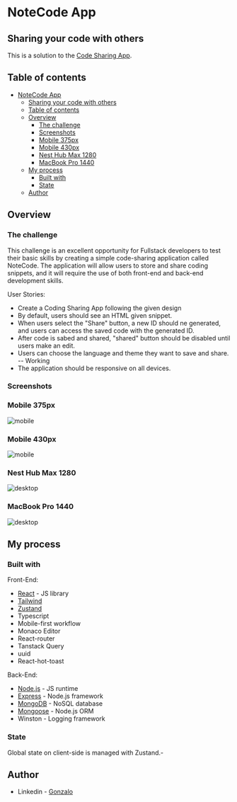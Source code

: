# NoteCode App

## Sharing your code with others

This is a solution to the [Code Sharing App](https://devchallenges.io/challenge/code-shraing-app-note-code).

## Table of contents

- [NoteCode App](#notecode-app)
  - [Sharing your code with others](#sharing-your-code-with-others)
  - [Table of contents](#table-of-contents)
  - [Overview](#overview)
    - [The challenge](#the-challenge)
    - [Screenshots](#screenshots)
    - [Mobile 375px](#mobile-375px)
    - [Mobile 430px](#mobile-430px)
    - [Nest Hub Max 1280](#nest-hub-max-1280)
    - [MacBook Pro 1440](#macbook-pro-1440)
  - [My process](#my-process)
    - [Built with](#built-with)
    - [State](#state)
  - [Author](#author)

## Overview

### The challenge

This challenge is an excellent opportunity for Fullstack developers to test their basic skills by creating a simple code-sharing application called NoteCode. The application will allow users to store and share coding snippets, and it will require the use of both front-end and back-end development skills.

User Stories:

- Create a Coding Sharing App following the given design
- By default, users should see an HTML given snippet.
- When users select the "Share" button, a new ID should ne generated, and users can access the saved code with the generated ID.
- After code is sabed and shared, "shared" button should be disabled until users make an edit.
- Users can choose the language and theme they want to save and share. -- Working
- The application should be responsive on all devices.

### Screenshots

### Mobile 375px

![mobile](client/preview/iPhone%206-7-8-1725390605514.jpeg)

### Mobile 430px

![mobile](client/preview/iPhone%2014%20Pro%20Max-1725390628392.jpeg)

### Nest Hub Max 1280

![desktop](client/preview/Nest%20Hub%20Max-1725996655518.jpeg)

### MacBook Pro 1440

![desktop](client/preview/MacBook%20Pro-1725390822804.jpeg)

## My process

### Built with

Front-End:

- [React](https://reactjs.org/) - JS library
- [Tailwind](https://tailwindcss.com/)
- [Zustand](https://zustand-demo.pmnd.rs/)
- Typescript
- Mobile-first workflow
- Monaco Editor
- React-router
- Tanstack Query
- uuid
- React-hot-toast

Back-End:

- [Node.js](https://nodejs.org/en/) - JS runtime
- [Express](https://expressjs.com/) - Node.js framework
- [MongoDB](https://www.mongodb.com/) - NoSQL database
- [Mongoose](https://mongoosejs.com/) - Node.js ORM
- Winston - Logging framework

### State

Global state on client-side is managed with Zustand.-

## Author

- Linkedin - [Gonzalo](https://www.linkedin.com/in/ferreyragonzalo/)
